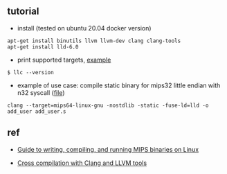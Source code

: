 
## tutorial

 - install (tested on ubuntu 20.04 docker version)
```
apt-get install binutils llvm llvm-dev clang clang-tools 
apt-get install lld-6.0
```

 - print supported targets, [example](https://stackoverflow.com/questions/15036909/clang-how-to-list-supported-target-architectures)
```
$ llc --version
```

 - example of use case: compile static binary for mips32 little endian with n32 syscall ([file](add_user.s))
```
clang --target=mips64-linux-gnu -nostdlib -static -fuse-ld=lld -o add_user add_user.s
```


## ref

 - [Guide to writing, compiling, and running MIPS binaries on Linux](https://dev.to/omaremaradev/guide-to-writing-compiling-and-running-mips-binaries-on-linux-55n1)

 - [Cross compilation with Clang and LLVM tools](https://static.linaro.org/connect/bkk19/presentations/bkk19-210.pdf)





